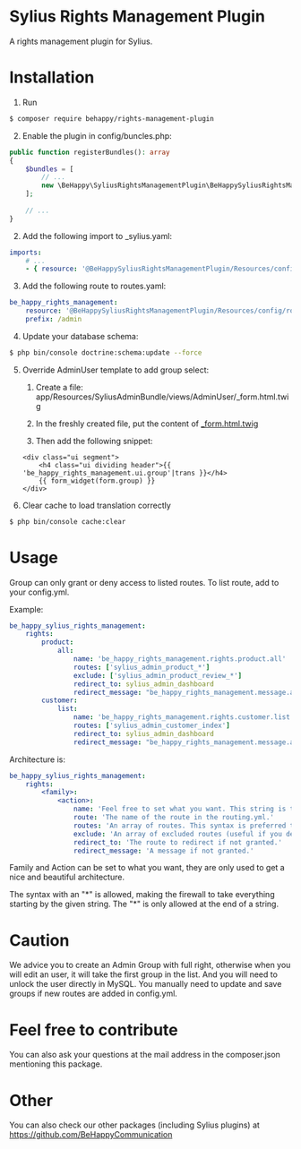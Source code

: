 # Sylius Rights Management Plugin
A rights management plugin for Sylius.

# Installation

1. Run 
```bash
$ composer require behappy/rights-management-plugin
```

2. Enable the plugin in config/buncles.php:
```php
public function registerBundles(): array
{
    $bundles = [
        // ...
        new \BeHappy\SyliusRightsManagementPlugin\BeHappySyliusRightsManagementPlugin()
    ];
    
    // ...
}
```


2. Add the following import to _sylius.yaml:
```yaml
imports:
    # ...
    - { resource: '@BeHappySyliusRightsManagementPlugin/Resources/config/app/config.yml' }
```

3. Add the following route to routes.yaml:
```yaml
be_happy_rights_management:
    resource: '@BeHappySyliusRightsManagementPlugin/Resources/config/routing.yaml'
    prefix: /admin
```

4. Update your database schema: 
```bash
$ php bin/console doctrine:schema:update --force
```

5. Override AdminUser template to add group select:
    1) Create a file: app/Resources/SyliusAdminBundle/views/AdminUser/_form.html.twig
    
    2) In the freshly created file, put the content of [_form.html.twig](https://github.com/Sylius/SyliusAdminBundle/blob/master/Resources/views/AdminUser/_form.html.twig)
    
    3) Then add the following snippet:
    ```twig
    <div class="ui segment">
        <h4 class="ui dividing header">{{ 'be_happy_rights_management.ui.group'|trans }}</h4>
        {{ form_widget(form.group) }}
    </div>
    ```
6. Clear cache to load translation correctly 
```bash
$ php bin/console cache:clear
``` 
# Usage
Group can only grant or deny access to listed routes.
To list route, add to your config.yml.

Example:
```yaml
be_happy_sylius_rights_management:
    rights:
        product:
            all:
                name: 'be_happy_rights_management.rights.product.all'
                routes: ['sylius_admin_product_*']
                exclude: ['sylius_admin_product_review_*']
                redirect_to: sylius_admin_dashboard
                redirect_message: "be_happy_rights_management.message.access_denied"
        customer:
            list:
                name: 'be_happy_rights_management.rights.customer.list'
                routes: ['sylius_admin_customer_index']
                redirect_to: sylius_admin_dashboard
                redirect_message: "be_happy_rights_management.message.access_denied"
```
Architecture is:
```yaml
be_happy_sylius_rights_management:
    rights:
        <family>:
            <action>:
                name: 'Feel free to set what you want. This string is translated by Symfony.'
                route: 'The name of the route in the routing.yml.'
                routes: 'An array of routes. This syntax is preferred to "route"'
                exclude: 'An array of excluded routes (useful if you define routes with a *).'
                redirect_to: 'The route to redirect if not granted.'
                redirect_message: 'A message if not granted.'
```
Family and Action can be set to what you want, they are only used to get a nice and beautiful architecture.

The syntax with an "\*" is allowed, making the firewall to take everything starting by the given string. The "\*" is only allowed at the end of a string.

# Caution

We advice you to create an Admin Group with full right, otherwise when you will edit an user, it will take the first group in the list. And you will need to unlock the user directly in MySQL.
You manually need to update and save groups if new routes are added in config.yml.

# Feel free to contribute
You can also ask your questions at the mail address in the composer.json mentioning this package.

# Other
You can also check our other packages (including Sylius plugins) at https://github.com/BeHappyCommunication
